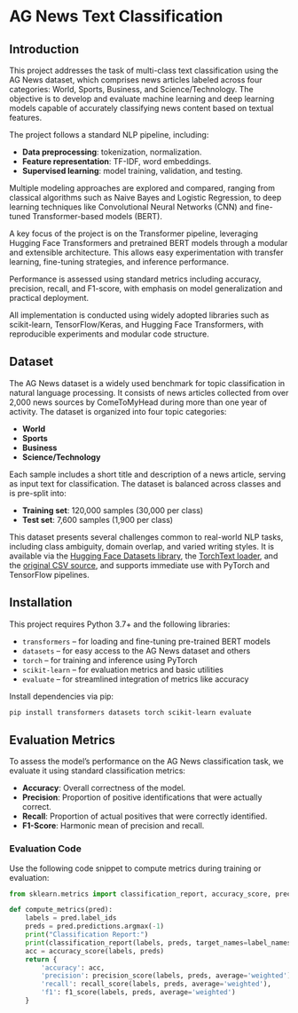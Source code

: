 # AG News Text Classification

## Introduction

This project addresses the task of multi-class text classification using the AG News dataset, which comprises news articles labeled across four categories: World, Sports, Business, and Science/Technology. The objective is to develop and evaluate machine learning and deep learning models capable of accurately classifying news content based on textual features.

The project follows a standard NLP pipeline, including:
- **Data preprocessing**: tokenization, normalization.
- **Feature representation**: TF-IDF, word embeddings.
- **Supervised learning**: model training, validation, and testing.

Multiple modeling approaches are explored and compared, ranging from classical algorithms such as Naive Bayes and Logistic Regression, to deep learning techniques like Convolutional Neural Networks (CNN) and fine-tuned Transformer-based models (BERT).

A key focus of the project is on the Transformer pipeline, leveraging Hugging Face Transformers and pretrained BERT models through a modular and extensible architecture. This allows easy experimentation with transfer learning, fine-tuning strategies, and inference performance.

Performance is assessed using standard metrics including accuracy, precision, recall, and F1-score, with emphasis on model generalization and practical deployment.

All implementation is conducted using widely adopted libraries such as scikit-learn, TensorFlow/Keras, and Hugging Face Transformers, with reproducible experiments and modular code structure.

## Dataset

The AG News dataset is a widely used benchmark for topic classification in natural language processing. It consists of news articles collected from over 2,000 news sources by ComeToMyHead during more than one year of activity. The dataset is organized into four topic categories:

- **World**
- **Sports**
- **Business**
- **Science/Technology**

Each sample includes a short title and description of a news article, serving as input text for classification. The dataset is balanced across classes and is pre-split into:

- **Training set**: 120,000 samples (30,000 per class)
- **Test set**: 7,600 samples (1,900 per class)

This dataset presents several challenges common to real-world NLP tasks, including class ambiguity, domain overlap, and varied writing styles. It is available via the [Hugging Face Datasets library](https://huggingface.co/datasets/ag_news), the [TorchText loader](https://pytorch.org/text/stable/datasets.html#AG_NEWS), and the [original CSV source](http://www.di.unipi.it/~gulli/AG_corpus_of_news_articles.html), and supports immediate use with PyTorch and TensorFlow pipelines.

## Installation

This project requires Python 3.7+ and the following libraries:

- `transformers` – for loading and fine-tuning pre-trained BERT models  
- `datasets` – for easy access to the AG News dataset and others  
- `torch` – for training and inference using PyTorch  
- `scikit-learn` – for evaluation metrics and basic utilities  
- `evaluate` – for streamlined integration of metrics like accuracy

Install dependencies via pip:

```bash
pip install transformers datasets torch scikit-learn evaluate
```

## Evaluation Metrics

To assess the model’s performance on the AG News classification task, we evaluate it using standard classification metrics:

- **Accuracy**: Overall correctness of the model.
- **Precision**: Proportion of positive identifications that were actually correct.
- **Recall**: Proportion of actual positives that were correctly identified.
- **F1-Score**: Harmonic mean of precision and recall.

### Evaluation Code

Use the following code snippet to compute metrics during training or evaluation:

```python
from sklearn.metrics import classification_report, accuracy_score, precision_score, recall_score, f1_score

def compute_metrics(pred):
    labels = pred.label_ids
    preds = pred.predictions.argmax(-1)
    print("Classification Report:")
    print(classification_report(labels, preds, target_names=label_names, digits=4))
    acc = accuracy_score(labels, preds)
    return {
        'accuracy': acc,
        'precision': precision_score(labels, preds, average='weighted'),
        'recall': recall_score(labels, preds, average='weighted'),
        'f1': f1_score(labels, preds, average='weighted')
    }
